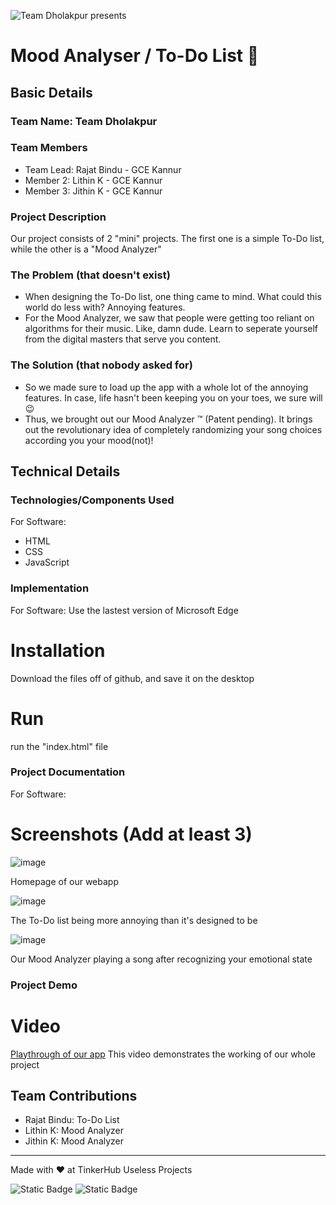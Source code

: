 ![Team Dholakpur presents](https://github.com/user-attachments/assets/7af6810d-28ae-47c2-9c0b-f85d8eec10af)
# Mood Analyser / To-Do List 🎯



## Basic Details
### Team Name: Team Dholakpur


### Team Members
- Team Lead: Rajat Bindu - GCE Kannur
- Member 2: Lithin K - GCE Kannur
- Member 3: Jithin K - GCE Kannur

### Project Description
Our project consists of 2 "mini" projects. The first one is a simple To-Do list, while the other is a "Mood Analyzer"
### The Problem (that doesn't exist)
- When designing the To-Do list, one thing came to mind. What could this world do less with? Annoying features.
- For the Mood Analyzer, we saw that people were getting too reliant on algorithms for their music. Like, damn dude. Learn to seperate yourself from the digital masters that serve you content.

### The Solution (that nobody asked for)
- So we made sure to load up the app with a whole lot of the annoying features. In case, life hasn't been keeping you on your toes, we sure will 😉
- Thus, we brought out our Mood Analyzer :tm: (Patent pending). It brings out the revolutionary idea of completely randomizing your song choices according you your mood(not)!

## Technical Details
### Technologies/Components Used
For Software:
- HTML
- CSS
- JavaScript

### Implementation
For Software: Use the lastest version of Microsoft Edge

# Installation
Download the files off of github, and save it on the desktop

# Run
run the "index.html" file

### Project Documentation
For Software:

# Screenshots (Add at least 3)
![image](https://github.com/user-attachments/assets/14e6bfa2-0505-48b0-a338-256646b7c88e)

Homepage of our webapp

![image](https://github.com/user-attachments/assets/e205394c-119a-4458-b585-b18365bf9f3a)

The To-Do list being more annoying than it's designed to be

![image](https://github.com/user-attachments/assets/139fc74b-5bbb-4f9b-a4f6-7d93c9665d0f)

Our Mood Analyzer playing a song after recognizing your emotional state

### Project Demo
# Video
[Playthrough of our app](https://drive.google.com/file/d/1FaFmZ-_ob94iM25QPnFtns-PNa78Ilo1/view?usp=sharing)
This video demonstrates the working of our whole project

## Team Contributions
- Rajat Bindu: To-Do List
- Lithin K: Mood Analyzer
- Jithin K: Mood Analyzer

---
Made with ❤️ at TinkerHub Useless Projects 

![Static Badge](https://img.shields.io/badge/TinkerHub-24?color=%23000000&link=https%3A%2F%2Fwww.tinkerhub.org%2F)
![Static Badge](https://img.shields.io/badge/UselessProject--24-24?link=https%3A%2F%2Fwww.tinkerhub.org%2Fevents%2FQ2Q1TQKX6Q%2FUseless%2520Projects)
